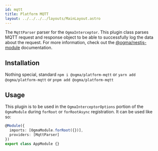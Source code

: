 ```yaml
---
id: mqtt
title: Platform MQTT
layout: ../../../../layouts/MainLayout.astro
---
```


The `MqttParser` parser for the `OgmaInterceptor`. This plugin class parses MQTT request and response object to be able to successfully log the data about the request. For more information, check out the [@ogma/nestjs-module](/en/nestjs/module) documentation.

## Installation

Nothing special, standard `npm i @ogma/platform-mqtt` or `yarn add @ogma/platform-mqtt` or `pnpm add @ogma/platform-mqtt`

## Usage

This plugin is to be used in the `OgmaInterceptorOptions` portion of the `OgmaModule` during `forRoot` or `forRootAsync` registration. It can be used like so:

```ts
@Module({
  imports: [OgmaModule.forRoot({})],
  providers: [MqttParser]
})
export class AppModule {}
```
